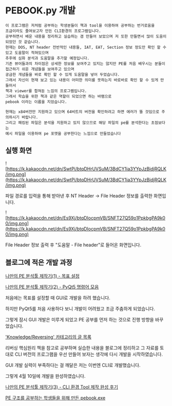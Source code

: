 # PEBOOK.py 개발

```
이 프로그램은 저처럼 공부하는 학생분들이 책과 tool을 이용하여 공부하는 번거로움을
조금이라도 줄여보고자 만든 CLI환경의 프로그램입니다.
공부하면서 배운 내용을 정리하고 실습하는 겸 만들어 보았으며 저 또한 만들면서 많이 도움이 되었던 것 같습니다.
현재는 DOS, NT header 전반적인 내용들, IAT, EAT, Section 정보 정도만 확인 할 수 있고 도움말이 적혀있으며
추후에 심화 분석과 도움말을 추가할 예정입니다.
기존 뷰어들과의 차이점은 상세한 정보를 보여주고 있지는 않지만 PE를 처음 배우시는 분들이 접근하기 쉬운 개념들을 보여주고 있으며
궁금한 개념들을 바로 확인 할 수 있게 도움말을 넣어 두었습니다.
그래서 자신이 현재 보고 있는 내용이 어떠한 의미를 뜻하는지 바로바로 확인 할 수 있게 만들어서
책과 viewer를 합쳐둔 느낌의 프로그램입니다.
그래서 학습을 위한 책과 같은 역할이 되었으면 하는 바램으로
pebook 이라는 이름을 지었습니다.
 
현재는 x84버전만 지원하고 있으며 64비트의 버전을 확인하려고 하면 에러가 뜰 것임으로 주의하시기 바랍니다.
그리고 패킹된 파일은 분석을 지원하고 있지 않으므로 해당 파일의 pe를 분석한다는 초점보다는
예시 파일을 이용하여 pe 포맷을 공부한다는 느낌으로 만들었습니다
```

## 실행 화면

![https://k.kakaocdn.net/dn/SwtPi/btqDHrUVSuM/3BdCY1ia3YYpJzBidjRQLK/img.png](https://k.kakaocdn.net/dn/SwtPi/btqDHrUVSuM/3BdCY1ia3YYpJzBidjRQLK/img.png)

파일 경로를 입력을 통해 받아낸 후 NT Header → File Header 정보를 출력한 화면입니다.

![https://k.kakaocdn.net/dn/Es9Xj/btqDIocpmVB/SNFT27Q59o1PpkbgPA9k00/img.png](https://k.kakaocdn.net/dn/Es9Xj/btqDIocpmVB/SNFT27Q59o1PpkbgPA9k00/img.png)

File Header 정보 출력 후 "도움말 - File header"로 들어온 화면입니다.



## 블로그에 적은 개발 과정

[나만의 PE 분석툴 제작기(1) - 목표 설정](https://shineild-security.tistory.com/37?category=1042860)

[나만의 PE 분석툴 제작기(2) - PyQt5 명령어 모음](https://shineild-security.tistory.com/44?category=1042860)

처음에는 목표를 설정할 때 GUI로 개발을 하려 했습니다.

하지만 PyQt5를 처음 사용하다 보니 개발이 어려웠고 조금 주춤하게 되었습니다.

그렇게 잠시 GUI 개발은 미루게 되었고 PE 공부를 먼저 하는 것으로 진행 방향을 바꾸었습니다.

['Knowledge/Reversing' 카테고리의 글 목록](https://shineild-security.tistory.com/category/Knowledge/Reversing)

리버싱 핵심원리 책을 참고로 공부하며 실습한 내용을 블로그에 정리하고 그 자료를 토대로 CLI 버전의 프로그램을 우선 만들어 보자는 생각에 다시 개발을 시작하였습니다.

GUI 개발 실력이 부족하다는 걸 깨달은 저는 이번엔 CLI로 개발했습니다.

그렇게 4월 10일에 개발을 완성하였습니다.

[나만의 PE 분석툴 제작기(3) - CLI 환경 Tool 제작 완성 후기](https://shineild-security.tistory.com/118?category=1042860)

[PE 구조를 공부하는 학생들을 위해 만든 pebook.exe](https://shineild-security.tistory.com/121?category=1042860)
